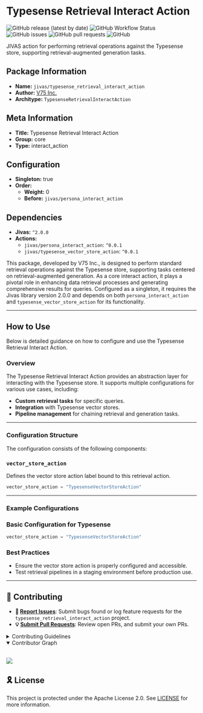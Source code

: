 # Typesense Retrieval Interact Action

![GitHub release (latest by date)](https://img.shields.io/github/v/release/TrueSelph/typesense_retrieval_interact_action)
![GitHub Workflow Status](https://img.shields.io/github/actions/workflow/status/TrueSelph/typesense_retrieval_interact_action/test-action.yaml)
![GitHub issues](https://img.shields.io/github/issues/TrueSelph/typesense_retrieval_interact_action)
![GitHub pull requests](https://img.shields.io/github/issues-pr/TrueSelph/typesense_retrieval_interact_action)
![GitHub](https://img.shields.io/github/license/TrueSelph/typesense_retrieval_interact_action)

JIVAS action for performing retrieval operations against the Typesense store, supporting retrieval-augmented generation tasks.

## Package Information

- **Name:** `jivas/typesense_retrieval_interact_action`
- **Author:** [V75 Inc.](https://v75inc.com/)
- **Architype:** `TypesenseRetrievalInteractAction`

## Meta Information

- **Title:** Typesense Retrieval Interact Action
- **Group:** core
- **Type:** interact_action

## Configuration

- **Singleton:** true
- **Order:**
  - **Weight:** 0
  - **Before:** `jivas/persona_interact_action`

## Dependencies

- **Jivas:** `^2.0.0`
- **Actions:**
  - `jivas/persona_interact_action`: `^0.0.1`
  - `jivas/typesense_vector_store_action`: `^0.0.1`

This package, developed by V75 Inc., is designed to perform standard retrieval operations against the Typesense store, supporting tasks centered on retrieval-augmented generation. As a core interact action, it plays a pivotal role in enhancing data retrieval processes and generating comprehensive results for queries. Configured as a singleton, it requires the Jivas library version 2.0.0 and depends on both `persona_interact_action` and `typesense_vector_store_action` for its functionality.

---

## How to Use

Below is detailed guidance on how to configure and use the Typesense Retrieval Interact Action.

### Overview

The Typesense Retrieval Interact Action provides an abstraction layer for interacting with the Typesense store. It supports multiple configurations for various use cases, including:

- **Custom retrieval tasks** for specific queries.
- **Integration** with Typesense vector stores.
- **Pipeline management** for chaining retrieval and generation tasks.

---

### Configuration Structure

The configuration consists of the following components:

### `vector_store_action`

Defines the vector store action label bound to this retrieval action.

```python
vector_store_action = "TypesenseVectorStoreAction"
```

---

### Example Configurations

### Basic Configuration for Typesense

```python
vector_store_action = "TypesenseVectorStoreAction"
```

### Best Practices
- Ensure the vector store action is properly configured and accessible.
- Test retrieval pipelines in a staging environment before production use.

---

## 🔰 Contributing

- **🐛 [Report Issues](https://github.com/TrueSelph/typesense_retrieval_interact_action/issues)**: Submit bugs found or log feature requests for the `typesense_retrieval_interact_action` project.
- **💡 [Submit Pull Requests](https://github.com/TrueSelph/typesense_retrieval_interact_action/blob/main/CONTRIBUTING.md)**: Review open PRs, and submit your own PRs.

<details closed>
<summary>Contributing Guidelines</summary>

1. **Fork the Repository**: Start by forking the project repository to your GitHub account.
2. **Clone Locally**: Clone the forked repository to your local machine using a git client.
   ```sh
   git clone https://github.com/TrueSelph/typesense_retrieval_interact_action
   ```
3. **Create a New Branch**: Always work on a new branch, giving it a descriptive name.
   ```sh
   git checkout -b new-feature-x
   ```
4. **Make Your Changes**: Develop and test your changes locally.
5. **Commit Your Changes**: Commit with a clear message describing your updates.
   ```sh
   git commit -m 'Implemented new feature x.'
   ```
6. **Push to GitHub**: Push the changes to your forked repository.
   ```sh
   git push origin new-feature-x
   ```
7. **Submit a Pull Request**: Create a PR against the original project repository. Clearly describe the changes and their motivations.
8. **Review**: Once your PR is reviewed and approved, it will be merged into the main branch. Congratulations on your contribution!
</details>

<details open>
<summary>Contributor Graph</summary>
<br>
<p align="left">
    <a href="https://github.com/TrueSelph/typesense_retrieval_interact_action/graphs/contributors">
        <img src="https://contrib.rocks/image?repo=TrueSelph/typesense_retrieval_interact_action" />
   </a>
</p>
</details>

## 🎗 License

This project is protected under the Apache License 2.0. See [LICENSE](./LICENSE) for more information.